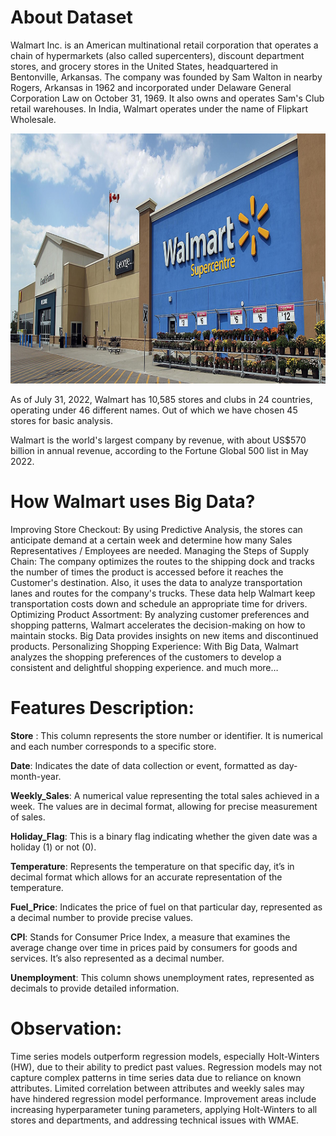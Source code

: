 # About Dataset
Walmart Inc. is an American multinational retail corporation that operates a chain of hypermarkets (also called supercenters), discount department stores, and grocery stores in the United States, headquartered in Bentonville, Arkansas. The company was founded by Sam Walton in nearby Rogers, Arkansas in 1962 and incorporated under Delaware General Corporation Law on October 31, 1969. It also owns and operates Sam's Club retail warehouses. In India, Walmart operates under the name of Flipkart Wholesale.


<img src="https://github.com/kandelsatish/Walmart_Sales_Prediction/blob/main/static/images/hello_walmart.jpg" alt="alt text" width="1900" height="400">

As of July 31, 2022, Walmart has 10,585 stores and clubs in 24 countries, operating under 46 different names. Out of which we have chosen 45 stores for basic analysis.


Walmart is the world's largest company by revenue, with about US$570 billion in annual revenue, according to the Fortune Global 500 list in May 2022.


# How Walmart uses Big Data?
Improving Store Checkout: By using Predictive Analysis, the stores can anticipate demand at a certain week and determine how many Sales Representatives / Employees are needed.
Managing the Steps of Supply Chain: The company optimizes the routes to the shipping dock and tracks the number of times the product is accessed before it reaches the Customer's destination. Also, it uses the data to analyze transportation lanes and routes for the company's trucks. These data help Walmart keep transportation costs down and schedule an appropriate time for drivers.
Optimizing Product Assortment: By analyzing customer preferences and shopping patterns, Walmart accelerates the decision-making on how to maintain stocks. Big Data provides insights on new items and discontinued products.
Personalizing Shopping Experience: With Big Data, Walmart analyzes the shopping preferences of the customers to develop a consistent and delightful shopping experience.
and much more…

# Features Description:
**Store** : This column represents the store number or identifier. It is numerical and each number corresponds to a specific store.

**Date**: Indicates the date of data collection or event, formatted as day-month-year.

**Weekly_Sales**: A numerical value representing the total sales achieved in a week. The values are in decimal format, allowing for precise measurement of sales.

**Holiday_Flag**: This is a binary flag indicating whether the given date was a holiday (1) or not (0).

**Temperature**: Represents the temperature on that specific day, it’s in decimal format which allows for an accurate representation of the temperature.

**Fuel_Price**: Indicates the price of fuel on that particular day, represented as a decimal number to provide precise values.

**CPI**: Stands for Consumer Price Index, a measure that examines the average change over time in prices paid by consumers for goods and services. It’s also represented as a decimal number.

**Unemployment**: This column shows unemployment rates, represented as decimals to provide detailed information.

# Observation:
Time series models outperform regression models, especially Holt-Winters (HW), due to their ability to predict past values.
Regression models may not capture complex patterns in time series data due to reliance on known attributes.
Limited correlation between attributes and weekly sales may have hindered regression model performance.
Improvement areas include increasing hyperparameter tuning parameters, applying Holt-Winters to all stores and departments, and addressing technical issues with WMAE.



